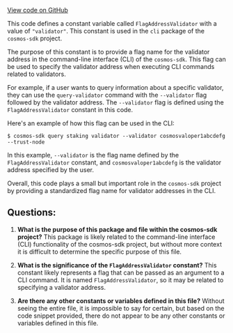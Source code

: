 [View code on GitHub](https://github.com/cosmos/cosmos-sdk/blob/main/x/slashing/client/cli/flags.go)

This code defines a constant variable called `FlagAddressValidator` with a value of `"validator"`. This constant is used in the `cli` package of the `cosmos-sdk` project. 

The purpose of this constant is to provide a flag name for the validator address in the command-line interface (CLI) of the `cosmos-sdk`. This flag can be used to specify the validator address when executing CLI commands related to validators. 

For example, if a user wants to query information about a specific validator, they can use the `query-validator` command with the `--validator` flag followed by the validator address. The `--validator` flag is defined using the `FlagAddressValidator` constant in this code. 

Here's an example of how this flag can be used in the CLI:

```
$ cosmos-sdk query staking validator --validator cosmosvaloper1abcdefg --trust-node
```

In this example, `--validator` is the flag name defined by the `FlagAddressValidator` constant, and `cosmosvaloper1abcdefg` is the validator address specified by the user. 

Overall, this code plays a small but important role in the `cosmos-sdk` project by providing a standardized flag name for validator addresses in the CLI.
## Questions: 
 1. **What is the purpose of this package and file within the cosmos-sdk project?** 
This package is likely related to the command-line interface (CLI) functionality of the cosmos-sdk project, but without more context it is difficult to determine the specific purpose of this file.

2. **What is the significance of the `FlagAddressValidator` constant?** 
This constant likely represents a flag that can be passed as an argument to a CLI command. It is named `FlagAddressValidator`, so it may be related to specifying a validator address.

3. **Are there any other constants or variables defined in this file?** 
Without seeing the entire file, it is impossible to say for certain, but based on the code snippet provided, there do not appear to be any other constants or variables defined in this file.